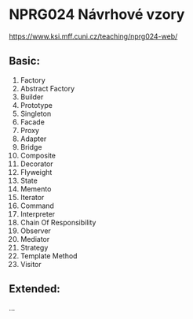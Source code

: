 # NPRG024 Návrhové vzory

https://www.ksi.mff.cuni.cz/teaching/nprg024-web/

## Basic: 

1. Factory
2. Abstract Factory
3. Builder
4. Prototype
5. Singleton
6. Facade
7. Proxy
8. Adapter
9. Bridge
10. Composite
11. Decorator
12. Flyweight
13. State
14. Memento
15. Iterator
16. Command
17. Interpreter
18. Chain Of Responsibility
19. Observer
20. Mediator
21. Strategy
22. Template Method
23. Visitor

## Extended:

...
